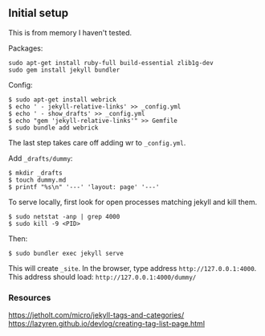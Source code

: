 
## Initial setup
This is from memory I haven't tested.

Packages:
```
sudo apt-get install ruby-full build-essential zlib1g-dev
sudo gem install jekyll bundler
```

Config:
```
$ sudo apt-get install webrick
$ echo ' - jekyll-relative-links' >> _config.yml
$ echo ' - show_drafts' >> _config.yml
$ echo "gem 'jekyll-relative-links'" >> Gemfile
$ sudo bundle add webrick
```
The last step takes care off adding wr to `_config.yml`.

Add `_drafts/dummy`:
```
$ mkdir _drafts
$ touch dummy.md
$ printf "%s\n" '---' 'layout: page' '---'
```

To serve locally, first look for open processes matching jekyll and kill them.
```
$ sudo netstat -anp | grep 4000
$ sudo kill -9 <PID>
```
Then:
```
$ sudo bundler exec jekyll serve
```
This will create `_site`. 
In the browser, type address `http://127.0.0.1:4000`.
This address should load: `http://127.0.0.1:4000/dummy/`

###  Resources

https://jetholt.com/micro/jekyll-tags-and-categories/
https://lazyren.github.io/devlog/creating-tag-list-page.html
